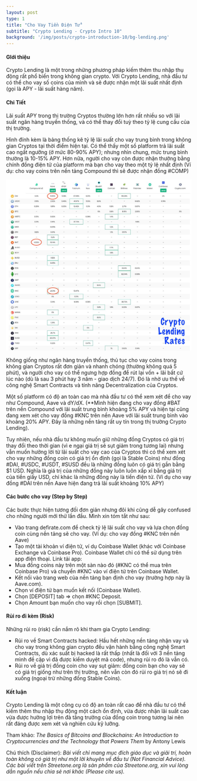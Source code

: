 ```yaml
---
layout: post
type: 1
title: "Cho Vay Tiền Điện Tử"
subtitle: "Crypto Lending - Crypto Intro 10"
background: '/img/posts/crypto-introduction-10/bg-lending.png'
---
```


#### GIới thiệu

Crypto Lending là một trong những phương pháp kiếm thêm thu nhập thụ động rất phổ biến trong không gian crypto. Với Crypto Lending, nhà đầu tư có thể cho vay số coins của mình và sẽ được nhận một lãi suất nhất định (gọi là APY - lãi suất hàng năm).

#### Chi Tiết

Lãi suất APY trong thị trường Cryptos thường lớn hơn rất nhiều so với lãi suất ngân hàng truyền thống, và có thể thay đổi tuỳ theo tỷ lệ cung cầu của thị trường.

Hình đính kèm là bảng thống kê tỷ lệ lãi suất cho vay trung bình trong không gian Cryptos tại thời điểm hiện tại. Có thể thấy một số platform trả lãi suất cao ngất ngưỡng (ở mức 80-90% APY); nhưng nhìn chung, mức trung bình thường là 10-15% APY. Hơn nữa, người cho vay còn được nhận thưởng bằng chính đồng điện tử của platform mà bạn cho vay theo một tỷ lệ nhất định (Ví dụ: cho vay coins trên nền tảng Compound thì sẽ được nhận đồng #COMP)

![crypto-introduction-10](/img/posts/crypto-introduction-10/info-lending.png)

Không giống như ngân hàng truyền thống, thủ tục cho vay coins trong không gian Cryptos rất đơn giản và nhanh chóng (thường không quá 5 phút), và người cho vay có thể ngưng hợp đồng để rút lại vốn + lãi bất cứ lúc nào (dù là sau 3 phút hay 3 năm - giao dịch 24/7). Đó là nhờ ưu thế về công nghệ Smart Contracts và tính năng Decentralization của Cryptos.

Một số platform có độ an toàn cao mà nhà đầu tư có thể xem xét để cho vay như Compound, Aave và dY/dX. (**Mình hiện đang cho vay đồng #BAT trên nền Compound với lãi suất trung bình khoảng 5% APY và hiện tại cũng đang xem xét cho vay đồng #KNC trên nền Aave với lãi suất trung bình vào khoảng 20% APY. Đây là những nền tảng rất uy tín trong thị trường Crypto Lending).

Tuy nhiên, nếu nhà đầu tư không muốn giữ những đồng Cryptos có giá trị thay đổi theo thời gian (vì e ngại giá trị sẽ sụt giảm trong tương lai) nhưng vẫn muốn hưởng lời từ lãi suất cho vay cao của Cryptos thì có thể xem xét cho vay những đồng coin có giá trị ổn định (gọi là Stable Coins) như đồng #DAI, #USDC, #USDT, #SUSD đều là những đồng luôn có giá trị gần bằng $1 USD. Nghĩa là giá trị của những đồng này luôn luôn xấp xỉ bằng giá trị của tiền giấy USD, chỉ khác là những đồng này là tiền điện tử. (Ví dụ cho vay đồng #DAI trên nền Aave hiện đang trả lãi suất khoảng 10% APY)

#### Các bước cho vay (Step by Step)

Các bước thực hiện tương đối đơn giản nhưng đôi khi cũng dễ gây confused cho những người mới thử lần đầu. Mình xin tóm tắt như sau:
- Vào trang defirate.com để check tỷ lệ lãi suất cho vay và lựa chọn đồng coin cùng nền tảng sẽ cho vay. (Ví dụ: cho vay đồng #KNC trên nền Aave)
- Tạo một tài khoản ví điện tử, ví dụ Coinbase Wallet (khác với Coinbase Exchange và Coinbase Pro). Coinbase Wallet chỉ có thể sử dụng trên app điện thoại. Link tải app:
- Mua đồng coins này trên một sàn nào đó (#KNC có thể mua trên Coinbase Pro) và chuyển #KNC vào ví điện tử trên Coinbase Wallet.
- Kết nối vào trang web của nền tảng bạn định cho vay (trường hợp này là Aave.com).
- Chọn ví điện tử bạn muốn kết nối (Coinbase Wallet).
- Chọn [DEPOSIT] tab => chọn #KNC Deposit.
- Chọn Amount bạn muốn cho vay rồi chọn [SUBMIT].

#### Rủi ro đi kèm (Risk)

Những rủi ro (risk) cần nắm rõ khi tham gia Crypto Lending:
- Rủi ro về Smart Contracts hacked: Hầu hết những nền tảng nhận vay và cho vay trong không gian crypto đều vận hành bằng công nghệ Smart Contracts, dù xác suất bị hacked là rất thấp (nhất là đối với 3 nền tảng mình đề cập vì đã được kiểm duyệt mã code), nhưng rủi ro đó là vẫn có.
- Rủi ro về giá trị đồng coin cho vay sụt giảm: đồng coin bạn cho vay sẽ có giá trị giống như trên thị trường, nên vẫn còn đó rủi ro giá trị nó sẽ đi xuống (ngoại trừ những đồng Stable Coins).

#### Kết luận

Crypto Lending là một công cụ có độ an toàn rất cao để nhà đầu tư có thể kiếm thêm thu nhập thụ động một cách ổn định, vừa được nhận lãi suất cao vừa được hưởng lợi trên đà tăng trưởng của đồng coin trong tương lai nên rất đáng được xem xét và nghiên cứu kỹ lưỡng.

Tham khảo:  *The Basics of Bitcoins and Blockchains: An Introduction to Cryptocurrencies and the Technology that Powers Them* by Antony Lewis

Chú thích (Disclaimer):
*Bài viết chỉ mang mục đích giáo dục và giải trí, hoàn toàn không có giá trị như một lời khuyên về đầu tư (Not Financial Advice).*
*Các bài viết trên Streetone.org là sản phẩm của Streetone.org, xin vui lòng dẫn nguồn nếu chia sẻ nơi khác (Please cite us).*